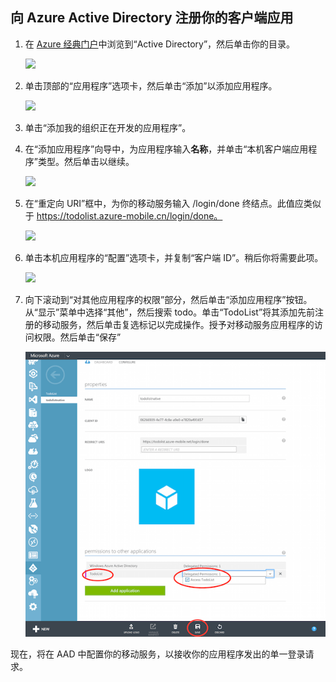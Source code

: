 ## <a name="register-app-aad"></a>向 Azure Active Directory 注册你的客户端应用

1. 在 [Azure 经典门户](https://manage.windowsazure.cn/)中浏览到“Active Directory”，然后单击你的目录。

	![](./media/mobile-services-dotnet-adal-register-client/mobile-services-select-aad.png)

2. 单击顶部的“应用程序”选项卡，然后单击“添加”以添加应用程序。 

	![](./media/mobile-services-dotnet-adal-register-client/mobile-services-aad-applications-tab.png)

3. 单击“添加我的组织正在开发的应用程序”。

4. 在“添加应用程序”向导中，为应用程序输入**名称**，并单击“本机客户端应用程序”类型。然后单击以继续。

	![](./media/mobile-services-dotnet-adal-register-client/mobile-services-native-selection.png)

5. 在“重定向 URI”框中，为你的移动服务输入 /login/done 终结点。此值应类似于 https://todolist.azure-mobile.cn/login/done。

	![](./media/mobile-services-dotnet-adal-register-client/mobile-services-native-redirect-uri.png)

6. 单击本机应用程序的“配置”选项卡，并复制“客户端 ID”。稍后你将需要此项。

	![](./media/mobile-services-dotnet-adal-register-client/mobile-services-native-client-id.png)

7. 向下滚动到“对其他应用程序的权限”部分，然后单击“添加应用程序”按钮。从“显示”菜单中选择“其他”，然后搜索 todo。单击“TodoList”将其添加先前注册的移动服务，然后单击复选标记以完成操作。授予对移动服务应用程序的访问权限。然后单击“保存”

	![](./media/mobile-services-dotnet-adal-register-client/mobile-services-native-add-permissions.png)

现在，将在 AAD 中配置你的移动服务，以接收你的应用程序发出的单一登录请求。

<!---HONumber=Mooncake_0118_2016-->